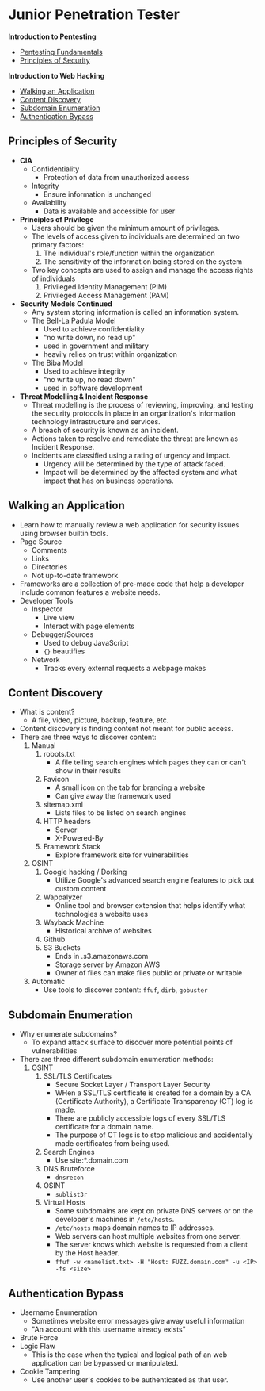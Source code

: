 # Junior Penetration Tester

**Introduction to Pentesting**
- [Pentesting Fundamentals](/tryhackme/comptia_pentest+.md#pentesting-fundamentals)
- [Principles of Security](#principles-of-security)

**Introduction to Web Hacking**
- [Walking an Application](#walking-an-application)
- [Content Discovery](#content-discovery)
- [Subdomain Enumeration](#subdomain-enumeration)
- [Authentication Bypass](#authentication-bypass)

## Principles of Security
- **CIA**
    - Confidentiality
        - Protection of data from unauthorized access
    - Integrity
        - Ensure information is unchanged
    - Availability
        - Data is available and accessible for user
- **Principles of Privilege**
    - Users should be given the minimum amount of privileges.
    - The levels of access given to individuals are determined on two primary factors:
        1. The individual's role/function within the organization
        2. The sensitivity of the information being stored on the system
    - Two key concepts are used to assign and manage the access rights of individuals
        1. Privileged Identity Management (PIM)
        2. Privileged Access Management (PAM)
- **Security Models Continued**
    - Any system storing information is called an information system.
    - The Bell-La Padula Model
        - Used to achieve confidentiality
        - "no write down, no read up"
        - used in government and military
        - heavily relies on trust within organization
    - The Biba Model
        - Used to achieve integrity
        - "no write up, no read down"
        - used in software development
- **Threat Modelling & Incident Response**
    - Threat modelling is the process of reviewing, improving, and testing the security protocols in place in an organization's information technology infrastructure and services.
    - A breach of security is known as an incident.
    - Actions taken to resolve and remediate the threat are known as Incident Response. 
    - Incidents are classified using a rating of urgency and impact. 
        - Urgency will be determined by the type of attack faced.
        - Impact will be determined by the affected system and what impact that has on business operations.

## Walking an Application
- Learn how to manually review a web application for security issues using browser builtin tools.
- Page Source
    - Comments
    - Links
    - Directories
    - Not up-to-date framework
- Frameworks are a collection of pre-made code that help a developer include common features a website needs.
- Developer Tools
    - Inspector
        - Live view
        - Interact with page elements
    - Debugger/Sources
        - Used to debug JavaScript
        - `{}` beautifies
    - Network
        - Tracks every external requests a webpage makes

## Content Discovery
- What is content?
    - A file, video, picture, backup, feature, etc.
- Content discovery is finding content not meant for public access.
- There are three ways to discover content:
    1. Manual
        1. robots.txt
            - A file telling search engines which pages they can or can't show in their results
        2. Favicon
            - A small icon on the tab for branding a website
            - Can give away the framework used
        3. sitemap.xml
            - Lists files to be listed on search engines
        4. HTTP headers
            - Server
            - X-Powered-By
        5. Framework Stack
            - Explore framework site for vulnerabilities
    2. OSINT
        1. Google hacking / Dorking
            - Utilize Google's advanced search engine features to pick out custom content
        2. Wappalyzer
            - Online tool and browser extension that helps identify what technologies a website uses
        3. Wayback Machine
            - Historical archive of websites
        4. Github
        5. S3 Buckets
            - Ends in .s3.amazonaws.com
            - Storage server by Amazon AWS
            - Owner of files can make files public or private or writable
    3. Automatic
        - Use tools to discover content: `ffuf`, `dirb`, `gobuster`

## Subdomain Enumeration
- Why enumerate subdomains?
    - To expand attack surface to discover more potential points of vulnerabilities
- There are three different subdomain enumeration methods:
    1. OSINT
        1. SSL/TLS Certificates
            - Secure Socket Layer / Transport Layer Security
            - WHen a SSL/TLS certificate is created for a domain by a CA (Certificate Authority), a Certificate Transparency (CT) log is made.
            - There are publicly accessible logs of every SSL/TLS certificate for a domain name. 
            - The purpose of CT logs is to stop malicious and accidentally made certificates from being used.
        2. Search Engines
            - Use site:*.domain.com
        3. DNS Bruteforce
            - `dnsrecon`
        4. OSINT
            - `sublist3r`
        5. Virtual Hosts
            - Some subdomains are kept on private DNS servers or on the developer's machines in `/etc/hosts`.
            - `/etc/hosts` maps domain names to IP addresses.
            - Web servers can host multiple websites from one server.
            - The server knows which website is requested from a client by the Host header.
            - `ffuf -w <namelist.txt> -H "Host: FUZZ.domain.com" -u <IP> -fs <size>`

## Authentication Bypass
- Username Enumeration
    - Sometimes website error messages give away useful information
    - "An account with this username already exists"
- Brute Force
- Logic Flaw
    - This is the case when the typical and logical path of an web application can be bypassed or manipulated.
- Cookie Tampering
    - Use another user's cookies to be authenticated as that user.

## 
